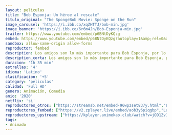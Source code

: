 ```yaml
---
layout: peliculas
title: "Bob Esponja: Un héroe al rescate"
titulo_original: "The SpongeBob Movie: Sponge on the Run"
image_carousel: 'https://i.ibb.co/xqZHTTJ/bob-min.jpg'
image_banner: 'https://i.ibb.co/6r6m4Jn/Bob-Esponja-min.jpg'
trailer: https://www.youtube.com/embed/p6BNtDyKQzg
embed: https://www.youtube.com/embed/p6BNtDyKQzg?autoplay=1&amp;rel=0&amp;hd=1&border=0&wmode=opaque&enablejsapi=1&modestbranding=1&controls=1&showinfo=0
sandbox: allow-same-origin allow-forms
reproductor: fembed
description: Los amigos son lo más importante para Bob Esponja, por lo que no dudará en salir de la comodidad de su hogar en Fondo de Bikini, junto con Patricio, para adentrarse en un mundo desconocido, arriesgando sus vidas, para salvar a su amigo de la infancia, Gary, de las garras del rey Poseidón que le ha secuestrado en la Ciudad Perdida de la Atlantida. ¿Serán capaces de lograrlo?
description_corta: Los amigos son lo más importante para Bob Esponja, por lo que no dudará en salir de la comodidad de su hogar en Fondo de Bikini, junto con Patricio, para adentrarse en un mundo desconocido, arriesgando sus vidas, para salvar a su...
duracion: '1h 35 min'
estrellas: '4'
idioma: 'Latino'
clasificacion: '+5'
category: 'peliculas'
calidad: 'Full HD'
genero: Animación, Comedia
anio: '2020'
netflix: 'si'
reproductores_otros: ["https://streamsb.net/embed-96wpzset837y.html","Latino"]
reproductores_fembed: ["https://v2.zplayer.live/embed/aob3y6piqgbp","Latino","https://feurl.com/v/enk7gf-kj88kz22","Latino","https://www.fembed.com/v/gqnjda-w7-ykjdl","Latino","https://femax20.com/v/6w32lu0k7lz36xm","Latino","https://femax20.com/v/13j42tjrejg88gd","Latino","https://www.fembed.com/v/rzywphed5lz5n3w","Latino","https://fembed.live/v/qyd1zaenrqp--mp","Latino","https://jplayer.club/v/-dlk5hp63-g03kg","Latino"]
reproductores_upstream: ["https://kplayer.animekao.club/watch?v=jOD1Zv19xzM&poster=https://image.tmdb.org/t/p/original/7KakIVhCsh28zNcoL3BJQjnyJMY.jpg&sub=https://animekao.club/subtitulos/peliculas/b/Bob.esponja.al.rescate.2020.Forzado.srt","Latino"]
tags:
- Animado
---
```



 








